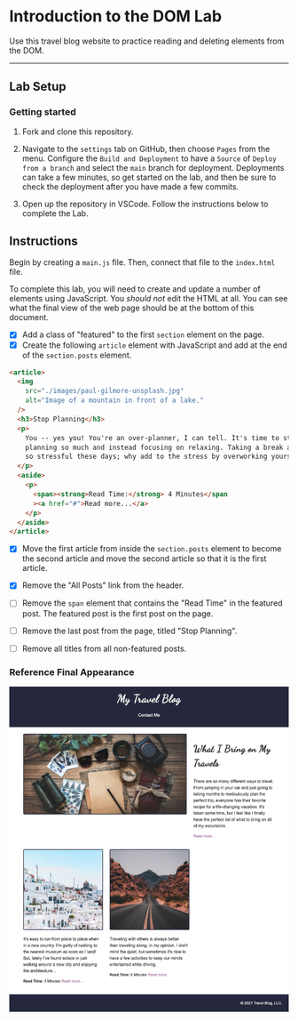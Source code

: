 # Introduction to the DOM Lab

Use this travel blog website to practice reading and deleting elements from the DOM.

---

## Lab Setup

### Getting started

1. Fork and clone this repository.

1. Navigate to the `settings` tab on GitHub, then choose `Pages` from the menu. Configure the `Build and Deployment` to have a `Source` of `Deploy from a branch` and select the `main` branch for deployment. Deployments can take a few minutes, so get started on the lab, and then be sure to check the deployment after you have made a few commits.

1. Open up the repository in VSCode. Follow the instructions below to complete the Lab.

## Instructions

Begin by creating a `main.js` file. Then, connect that file to the `index.html` file.

To complete this lab, you will need to create and update a number of elements using JavaScript. You _should not_ edit the HTML at all. You can see what the final view of the web page should be at the bottom of this document.

- [X] Add a class of "featured" to the first `section` element on the page.
- [X] Create the following `article` element with JavaScript and add at the end of the `section.posts` element.

```html
<article>
  <img
    src="./images/paul-gilmore-unsplash.jpg"
    alt="Image of a mountain in front of a lake."
  />
  <h3>Stop Planning</h3>
  <p>
    You -- yes you! You're an over-planner, I can tell. It's time to stop
    planning so much and instead focusing on relaxing. Taking a break at all is
    so stressful these days; why add to the stress by overworking yourself?
  </p>
  <aside>
    <p>
      <span><strong>Read Time:</strong> 4 Minutes</span
      ><a href="#">Read more...</a>
    </p>
  </aside>
</article>
```

- [X] Move the first article from inside the `section.posts` element to become the second article and move the second article so that it is the first article.

- [X] Remove the "All Posts" link from the header.
- [ ] Remove the `span` element that contains the "Read Time" in the featured post. The featured post is the first post on the page.
- [ ] Remove the last post from the page, titled "Stop Planning".
- [ ] Remove all titles from all non-featured posts.

### Reference Final Appearance

![final appearance](./images/final.png)
